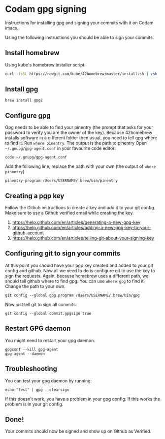 # Codam gpg signing
Instructions for installing gpg and signing your commits with it on Codam imacs.

Using the following instructions you should be able to sign your commits.

## Install homebrew
Using kube's homebrew installer script:
```sh
curl -fsSL https://rawgit.com/kube/42homebrew/master/install.sh | zsh
```

## Install gpg
```
brew install gpg2
```

## Configure gpg
Gpg needs to be able to find your pinentry (the prompt that asks for your password to verify you are the owner of the key).
Because 42homebrew installs software in a different folder then usual, you need to tell gpg where to find it.
Run `where pinentry`. The output is the path to pinentry
Open `~/.gnupg/gpg-agent.conf` in your favourite code editor:
```
code ~/.gnupg/gpg-agent.conf
```
Add the following line, replace the path with your own (the output of `where pinentry`)
```
pinentry-program /Users/USERNAME/.brew/bin/pinentry
```

## Creating a pgp key
Follow the Github instructions to create a key and add it to your git config. Make sure to use a Github verified email while creating the key.
1. https://help.github.com/en/articles/generating-a-new-gpg-key
2. https://help.github.com/en/articles/adding-a-new-gpg-key-to-your-github-account
3. https://help.github.com/en/articles/telling-git-about-your-signing-key

## Configuring git to sign your commits
At this point you should have your pgp key created and added to your git config and github. Now all we need to do is configure git to use the key to sign the requests. Again, because homebrew uses a different path, we should tell github where to find gpg. You can use `where gpg` to find it. Change the path to your own.
```
git config --global gpg.program /Users/USERNAME/.brew/bin/gpg
```
Now just tell git to sign all commits:
```
git config --global commit.gpgsign true
```

## Restart GPG daemon
You might need to restart your gpg daemon.
```
gpgconf --kill gpg-agent
gpg-agent --daemon
```

## Troubleshooting
You can test your gpg daemon by running:
```
echo "test" | gpg --clearsign
```
If this doesn't work, you have a problem in your gpg config. If this works the problem is in your git config.

## Done!
Your commits should now be signed and show up on Github as Verified.

